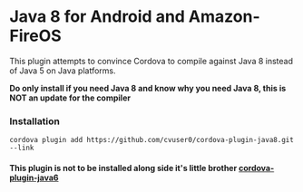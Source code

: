 # Java 8 for Android and Amazon-FireOS

This plugin attempts to convince Cordova to compile against Java 8 instead of Java 5 on Java platforms.

**Do only install if you need Java 8 and know why you need Java 8, this is NOT an update for the compiler**

### Installation

    cordova plugin add https://github.com/cvuser0/cordova-plugin-java8.git --link

#### This plugin is not to be installed along side it's little brother [cordova-plugin-java6](https://github.com/cvuser0/cordova-plugin-java6)
